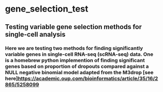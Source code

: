 # gene_selection_test

## Testing variable gene selection methods for single-cell analysis

### Here we are testing two methods for finding significantly variable genes in single-cell RNA-seq (scRNA-seq) data. One is a homebrew python implemention of finding significant genes based on proportion of dropouts compared against a NULL negative binomial model adapted from the M3drop [see here]https://academic.oup.com/bioinformatics/article/35/16/2865/5258099